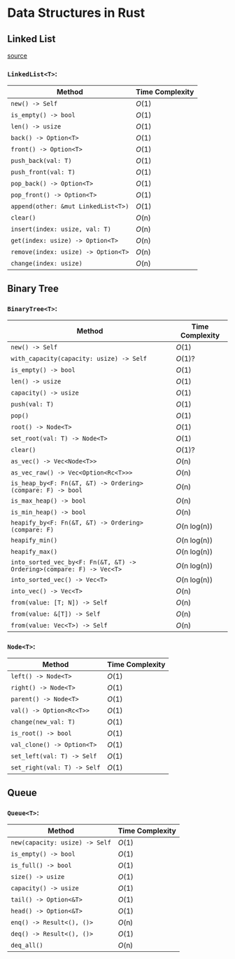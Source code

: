# Data Structures in Rust

## Linked List

[source](./src/linked_list.rs)

### `LinkedList<T>`:

| Method | Time Complexity |
| ------ | --------------- |
| `new() -> Self`| *O*(1) 
| `is_empty() -> bool`| *O*(1) 
| `len() -> usize`| *O*(1) 
| `back() -> Option<T>`| *O*(1) 
| `front() -> Option<T>`| *O*(1) 
| `push_back(val: T)`| *O*(1) 
| `push_front(val: T)`| *O*(1) 
| `pop_back() -> Option<T>`| *O*(1) 
| `pop_front() -> Option<T>`| *O*(1) 
| `append(other: &mut LinkedList<T>)`| *O*(1) 
| `clear()`| *O*(n) 
| `insert(index: usize, val: T)`| *O*(n) 
| `get(index: usize) -> Option<T>`| *O*(n) 
| `remove(index: usize) -> Option<T>`| *O*(n) 
| `change(index: usize)`| *O*(n) 

## Binary Tree

### `BinaryTree<T>`:

| Method | Time Complexity |
| ------ | --------------- |
| `new() -> Self`| *O*(1) 
| `with_capacity(capacity: usize) -> Self`| *O*(1)?
| `is_empty() -> bool`| *O*(1) 
| `len() -> usize`| *O*(1) 
| `capacity() -> usize`| *O*(1) 
| `push(val: T)`| *O*(1) 
| `pop()`| *O*(1) 
| `root() -> Node<T>`| *O*(1) 
| `set_root(val: T) -> Node<T>`| *O*(1) 
| `clear()`| *O*(1)? 
| `as_vec() -> Vec<Node<T>>`| *O*(n) 
| `as_vec_raw() -> Vec<Option<Rc<T>>>`| *O*(n) 
| `is_heap_by<F: Fn(&T, &T) -> Ordering>(compare: F) -> bool`| *O*(n) 
| `is_max_heap() -> bool`| *O*(n) 
| `is_min_heap() -> bool`| *O*(n) 
| `heapify_by<F: Fn(&T, &T) -> Ordering>(compare: F)`| *O*(n log(n)) 
| `heapify_min()`| *O*(n log(n)) 
| `heapify_max()`| *O*(n log(n)) 
| `into_sorted_vec_by<F: Fn(&T, &T) -> Ordering>(compare: F) -> Vec<T>`| *O*(n log(n)) 
| `into_sorted_vec() -> Vec<T>`| *O*(n log(n)) 
| `into_vec() -> Vec<T>`| *O*(n) 
| `from(value: [T; N]) -> Self`| *O*(n) 
| `from(value: &[T]) -> Self`| *O*(n) 
| `from(value: Vec<T>) -> Self`| *O*(n) 


### `Node<T>`:

| Method | Time Complexity |
| ------ | --------------- |
| `left() -> Node<T>`| *O*(1) 
| `right() -> Node<T>`| *O*(1) 
| `parent() -> Node<T>`| *O*(1) 
| `val() -> Option<Rc<T>>`| *O*(1) 
| `change(new_val: T)`| *O*(1) 
| `is_root() -> bool`| *O*(1) 
| `val_clone() -> Option<T>`| *O*(1) 
| `set_left(val: T) -> Self`| *O*(1) 
| `set_right(val: T) -> Self`| *O*(1) 

## Queue

### `Queue<T>`:

| Method | Time Complexity |
| ------ | --------------- |
| `new(capacity: usize) -> Self`| *O*(1) 
| `is_empty() -> bool`| *O*(1) 
| `is_full() -> bool`| *O*(1) 
| `size() -> usize`| *O*(1) 
| `capacity() -> usize`| *O*(1) 
| `tail() -> Option<&T>`| *O*(1) 
| `head() -> Option<&T>`| *O*(1) 
| `enq() -> Result<(), ()>`| *O*(n) 
| `deq() -> Result<(), ()>`| *O*(1) 
| `deq_all()`| *O*(n) 
